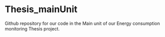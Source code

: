 # Thesis_mainUnit
Github repository for our code in the Main unit of our Energy consumption monitoring Thesis project.
